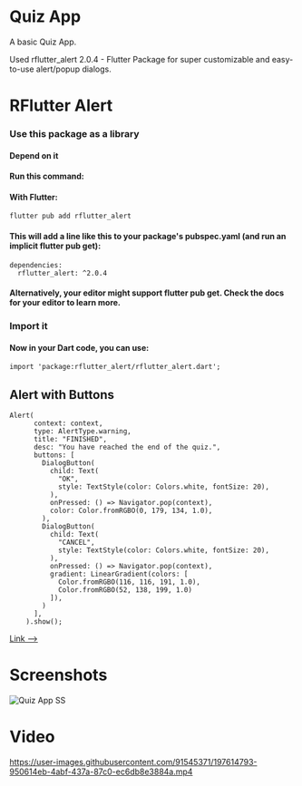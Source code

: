 # Quiz App

A basic Quiz App.

Used rflutter_alert 2.0.4 - Flutter Package for super customizable and easy-to-use alert/popup dialogs.

# RFlutter Alert

### Use this package as a library
#### Depend on it
#### Run this command:
#### With Flutter:

```
flutter pub add rflutter_alert
```

#### This will add a line like this to your package's pubspec.yaml (and run an implicit flutter pub get):
```
dependencies:
  rflutter_alert: ^2.0.4
```

#### Alternatively, your editor might support flutter pub get. Check the docs for your editor to learn more.

### Import it
#### Now in your Dart code, you can use:

```
import 'package:rflutter_alert/rflutter_alert.dart';
```

## Alert with Buttons
```
Alert(
      context: context,
      type: AlertType.warning,
      title: "FINISHED",
      desc: "You have reached the end of the quiz.",
      buttons: [
        DialogButton(
          child: Text(
            "OK",
            style: TextStyle(color: Colors.white, fontSize: 20),
          ),
          onPressed: () => Navigator.pop(context),
          color: Color.fromRGBO(0, 179, 134, 1.0),
        ),
        DialogButton(
          child: Text(
            "CANCEL",
            style: TextStyle(color: Colors.white, fontSize: 20),
          ),
          onPressed: () => Navigator.pop(context),
          gradient: LinearGradient(colors: [
            Color.fromRGBO(116, 116, 191, 1.0),
            Color.fromRGBO(52, 138, 199, 1.0)
          ]),
        )
      ],
    ).show();
```
[Link -->](https://pub.dev/packages/rflutter_alert)


# Screenshots
![Quiz App SS](https://user-images.githubusercontent.com/91545371/197614086-730d3898-bd9f-493d-96c2-e1b997300f0b.jpeg)


# Video


https://user-images.githubusercontent.com/91545371/197614793-950614eb-4abf-437a-87c0-ec6db8e3884a.mp4




